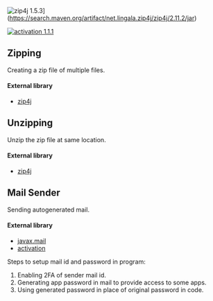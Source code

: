 ![zip4j 1.5.3](https://img.shields.io/badge/zip4j-2.11.2-green.svg)](https://search.maven.org/artifact/net.lingala.zip4j/zip4j/2.11.2/jar) 

[![activation 1.1.1](https://img.shields.io/badge/activation-1.1.1-green.svg)](https://mvnrepository.com/artifact/javax.activation/activation/1.1.1) 


## Zipping
Creating a zip file of multiple files.
#### External library
- [zip4j](https://github.com/srikanth-lingala/zip4j)


## Unzipping
Unzip the zip file at same location.
#### External library
- [zip4j](https://github.com/srikanth-lingala/zip4j)

## Mail Sender
Sending autogenerated mail.
#### External library
- [javax.mail](https://docs.oracle.com/javaee/7/api/javax/mail/package-summary.html)
- [activation](https://mvnrepository.com/artifact/javax.activation/activation/1.1.1)

Steps to setup mail id and password in program:
1. Enabling 2FA of sender mail id.
2. Generating app password in mail to provide access to some apps.
3. Using generated password in place of original password in code.
